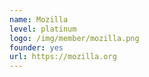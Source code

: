 ```yaml
---
name: Mozilla
level: platinum
logo: /img/member/mozilla.png
founder: yes
url: https://mozilla.org
---
```

